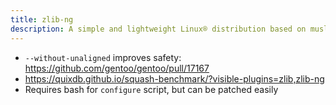 ```yaml
---
title: zlib-ng
description: A simple and lightweight Linux® distribution based on musl libc and toybox
---
```


- `--without-unaligned` improves safety: https://github.com/gentoo/gentoo/pull/17167
- https://quixdb.github.io/squash-benchmark/?visible-plugins=zlib,zlib-ng
- Requires bash for `configure` script, but can be patched easily
